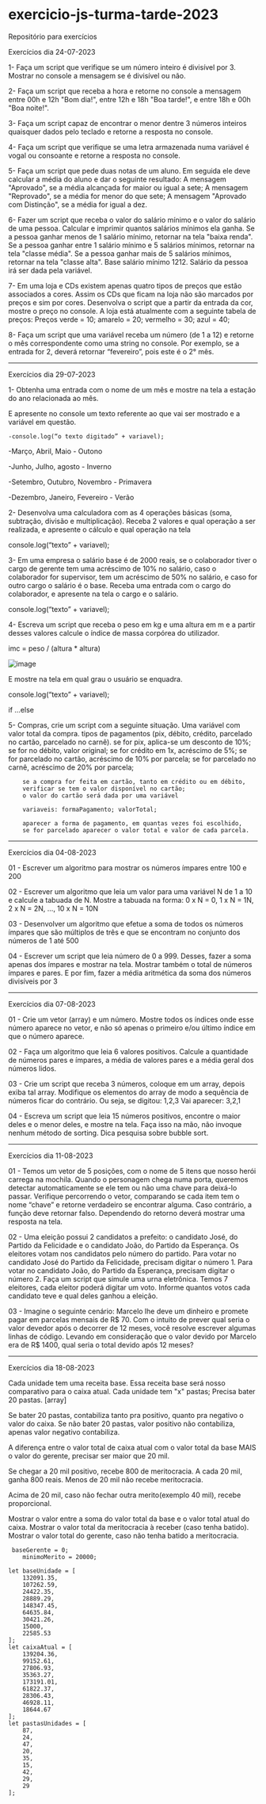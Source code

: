 # exercicio-js-turma-tarde-2023
Repositório para exercícios

Exercícios dia 24-07-2023

1- Faça um script que verifique se um número inteiro é divisível por 3. Mostrar no console a mensagem se é divisível ou não.

2- Faça um script que receba a hora e retorne no console a mensagem entre 00h e 12h "Bom dia!", entre 12h e 18h "Boa tarde!", e entre 18h e 00h "Boa noite!".

3- Faça um script capaz de encontrar o menor dentre 3 números inteiros quaisquer dados pelo teclado e retorne a resposta no console.

4- Faça um script que verifique se uma letra armazenada numa variável é vogal ou consoante e retorne a resposta no console.

5- Faça um script que pede duas notas de um aluno. Em seguida ele deve calcular a média do aluno e dar o seguinte resultado: A mensagem "Aprovado", se a média alcançada for maior ou igual a sete; A mensagem "Reprovado", se a média for menor do que sete; A mensagem "Aprovado com Distinção", se a média for igual a dez.

6- Fazer um script que receba o valor do salário mínimo e o valor do salário de uma pessoa. Calcular e imprimir quantos salários mínimos ela ganha. Se a pessoa ganhar menos de 1 salário mínimo, retornar na tela "baixa renda". Se a pessoa ganhar entre 1 salário mínimo e 5 salários mínimos, retornar na tela "classe média". Se a pessoa ganhar mais de 5 salários mínimos, retornar na tela "classe alta". Base salário mínimo 1212. Salário da pessoa irá ser dada pela variável.

7- Em uma loja e CDs existem apenas quatro tipos de preços que estão associados a cores. Assim os CDs que ficam na loja não são marcados por preços e sim por cores. Desenvolva o script que a partir da entrada da cor, mostre o preço no console. A loja está atualmente com a seguinte tabela de preços: Preços verde = 10; amarelo = 20; vermelho = 30; azul = 40;

8- Faça um script que uma variável receba um número (de 1 a 12) e retorne o mês correspondente como uma string no console. Por exemplo, se a entrada for 2, deverá retornar “fevereiro”, pois este é o 2° mês.

__________________________________________________________________________________________________________________________________________________________________________________________________________________________

Exercícios dia 29-07-2023

1- Obtenha uma entrada com o nome de um mês e mostre na tela a estação do ano relacionada ao mês.

  E apresente no console um texto referente ao que vai ser mostrado e a variável em questão.
  
  	-console.log(“o texto digitado” + variavel);
  
  -Março, Abril, Maio - Outono
  
  -Junho, Julho, agosto - Inverno
  
  -Setembro, Outubro, Novembro - Primavera
  
  -Dezembro, Janeiro, Fevereiro - Verão

2- Desenvolva uma calculadora com as 4 operações básicas (soma, subtração, divisão e multiplicação). Receba 2 valores e qual operação a ser realizada, e apresente o cálculo e qual operação na tela

console.log(“texto” + variavel);

3- Em uma empresa o salário base é de 2000 reais, se o colaborador tiver o cargo de gerente tem uma acréscimo de 10% no salário, caso o colaborador for supervisor, tem um acréscimo de 50% no salário, e caso for outro cargo o salário é o base.
	Receba uma entrada com o cargo do colaborador, e apresente na tela o cargo e o salário.

console.log(“texto” + variavel);

4- Escreva um script que receba o peso em kg e uma altura em m e a partir desses valores calcule o índice de massa corpórea do utilizador.

imc = peso / (altura * altura)

![image](https://github.com/EdsonTiepermann/exercicio-js-turma-tarde-2023/assets/33090891/802fee87-849d-4297-8c4b-666ff4839526)

E mostre na tela em qual grau o usuário se enquadra.

console.log(“texto” + variavel);

if …else

5- Compras, crie um script com a seguinte situação. Uma variável com valor total da compra.
        tipos de pagamentos (pix, débito, crédito, parcelado no cartão, parcelado no carnê).
        se for pix, aplica-se um desconto de 10%;
        se for no débito, valor original;
        se for crédito em 1x, acréscimo de 5%;
        se for parcelado no cartão, acréscimo de 10% por parcela;
        se for parcelado no carnê, acréscimo de 20% por parcela;

        se a compra for feita em cartão, tanto em crédito ou em débito, 
        verificar se tem o valor disponível no cartão;
        o valor do cartão será dada por uma variável

        variaveis: formaPagamento; valorTotal; 

        aparecer a forma de pagamento, em quantas vezes foi escolhido, 
        se for parcelado aparecer o valor total e valor de cada parcela.

 __________________________________________________________________________________________________________________________________________________________________________________________________________________________

Exercícios dia 04-08-2023

01 - Escrever um algoritmo para mostrar os números ímpares entre 100 e 200

02 - Escrever um algoritmo que leia um valor para uma variável N de 1 a 10 e calcule a tabuada de N. Mostre a tabuada na forma: 0 x N = 0, 1 x N = 1N, 2 x N = 2N, ..., 10 x N = 10N

03 - Desenvolver um algoritmo que efetue a soma de todos os números ímpares que são múltiplos de três e que se encontram no conjunto dos números de 1 até 500

04 - Escrever um script que leia número de 0 a 999. Desses, fazer a soma apenas dos ímpares e mostrar na tela. Mostrar também o total de números ímpares e pares. E por fim, fazer a média aritmética da soma dos números divisíveis por 3

__________________________________________________________________________________________________________________________________________________________________________________________________________________________

Exercícios dia 07-08-2023

01 - Crie um vetor (array) e um número.
Mostre todos os índices onde esse número aparece no vetor, e não só apenas o primeiro e/ou  último índice em que o número aparece.

02 - Faça um algoritmo que leia 6 valores positivos.
Calcule a quantidade de números pares e ímpares, a média de valores pares e a média geral dos
números lidos.

03 - Crie um script que receba 3 números, coloque em um array, depois exiba tal array.
Modifique os elementos do array de modo a sequência de números ficar do contrário.
Ou seja, se digitou: 1,2,3
Vai aparecer: 3,2,1

04 - Escreva um script que leia 15 números positivos, encontre o maior deles e o menor deles, e mostre na tela. Faça isso na mão, não invoque nenhum método de sorting. Dica pesquisa sobre bubble sort.

__________________________________________________________________________________________________________________________________________________________________________________________________________________________

Exercícios dia 11-08-2023

01 - Temos um vetor de 5 posições, com o nome de 5 itens que nosso herói carrega na mochila. Quando o personagem chega numa porta, queremos detectar automaticamente se ele tem ou não uma chave para deixá-lo passar. Verifique percorrendo o vetor, comparando se cada item tem o nome “chave” e retorne verdadeiro se encontrar alguma. Caso contrário, a função deve retornar falso. Dependendo do retorno deverá mostrar uma resposta na tela.

02 - Uma eleição possui 2 candidatos a prefeito: o candidato José, do Partido da Felicidade e o candidato João, do Partido da Esperança. Os eleitores votam nos candidatos pelo número do partido. Para votar no candidato José do Partido da Felicidade, precisam digitar o número 1. Para votar no candidato João, do Partido da Esperança, precisam digitar o número 2. Faça um script que simule uma urna eletrônica. Temos 7 eleitores, cada eleitor poderá digitar um voto. Informe quantos votos cada candidato teve e qual deles ganhou a eleição.

03 - Imagine o seguinte cenário: Marcelo lhe deve um dinheiro e promete pagar em parcelas mensais de R$ 70. Com o intuito de prever qual seria o valor devedor após o decorrer de 12 meses, você resolve escrever algumas linhas de código. Levando em consideração que o valor devido por Marcelo era de R$ 1400, qual seria o total devido após 12 meses?

__________________________________________________________________________________________________________________________________________________________________________________________________________________________

Exercícios dia 18-08-2023

Cada unidade tem uma receita base.
Essa receita base será nosso comparativo para o caixa atual.
Cada unidade tem "x" pastas; Precisa bater 20 pastas. [array]

Se bater 20 pastas, contabiliza tanto pra positivo, quanto pra negativo o valor do caixa.
Se não bater 20 pastas, valor positivo não contabiliza, apenas valor negativo contabiliza.

A diferença entre o valor total de caixa atual com o valor total da base MAIS o valor do gerente, precisar ser maior que 20 mil.

Se chegar a 20 mil positivo, recebe 800 de meritocracia.
A cada 20 mil, ganha 800 reais. Menos de 20 mil não recebe meritocracia.

Acima de 20 mil, caso não fechar outra merito(exemplo 40 mil), recebe proporcional.

Mostrar o valor entre a soma do valor total da base e o valor total atual do caixa.
Mostrar o valor total da meritocracia à receber (caso tenha batido).
Mostrar o valor total do gerente, caso não tenha batido a meritocracia.

	 baseGerente = 0;
    	minimoMerito = 20000;

    let baseUnidade = [
        132091.35,
        107262.59,
        24422.35,
        28889.29,
        148347.45,
        64635.84,
        30421.26,
        15000,
        22585.53
    ];
    let caixaAtual = [
        139204.36,
        99152.61,
        27806.93,
        35363.27,
        173191.01,
        61822.37,
        28306.43,
        46928.11,
        18644.67
    ];
    let pastasUnidades = [
        87,
        24,
        47,
        20,
        35,
        15,
        42,
        29,
        29
    ];
